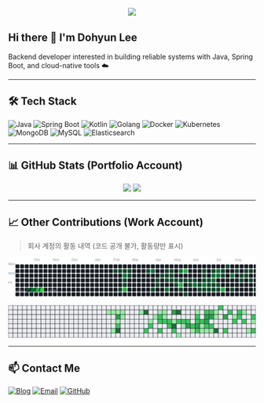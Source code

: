 <p align="center">
  <img src="https://readme-typing-svg.herokuapp.com?font=Fira+Code&duration=2000&pause=1000&color=00D9FF&center=true&vCenter=true&width=435&lines=Backend+Engineer;Spring+Boot+%7C+Kubernetes+%7C+Docker;Slow+but+Steady+%F0%9F%90%A2;Learning+MSA+Architecture" />
</p>

## Hi there 👋 I'm Dohyun Lee

Backend developer interested in building reliable systems with Java, Spring Boot, and cloud-native tools ☁️

---

## 🛠️ Tech Stack

![Java](https://img.shields.io/badge/Java-007396?style=flat&logo=java&logoColor=white)
![Spring Boot](https://img.shields.io/badge/Spring_Boot-6DB33F?style=flat&logo=spring-boot&logoColor=white)
![Kotlin](https://img.shields.io/badge/Kotlin-7F52FF?style=flat&logo=kotlin&logoColor=white)
![Golang](https://img.shields.io/badge/Go-00ADD8?style=flat&logo=go&logoColor=white)
![Docker](https://img.shields.io/badge/Docker-2496ED?style=flat&logo=docker&logoColor=white)
![Kubernetes](https://img.shields.io/badge/Kubernetes-326CE5?style=flat&logo=kubernetes&logoColor=white)
![MongoDB](https://img.shields.io/badge/MongoDB-47A248?style=flat&logo=mongodb&logoColor=white)
![MySQL](https://img.shields.io/badge/MySQL-4479A1?style=flat&logo=mysql&logoColor=white)
![Elasticsearch](https://img.shields.io/badge/Elasticsearch-005571?style=flat&logo=elasticsearch&logoColor=white)

---

## 📊 GitHub Stats (Portfolio Account)

<p align="center">
  <img src="https://github-readme-stats.vercel.app/api?username=yellowbim&show_icons=true&theme=tokyonight" height="150" />
  <img src="https://github-readme-stats.vercel.app/api/top-langs/?username=yellowbim&layout=compact&theme=tokyonight&hide=Jupyter%20Notebook,C,C%2B%2B" height="150" />
</p>

---

## 📈 Other Contributions (Work Account)

> 회사 계정의 활동 내역 (코드 공개 불가, 활동량만 표시)

<p align="center">
  <img src="./contributions.svg" />
</p>

<p align="center">
  <img src="./contributions-dark.svg" />
</p>

---

## 📫 Contact Me

[![Blog](https://img.shields.io/badge/Blog-FF5722?style=flat&logo=gitbook&logoColor=white)](https://tistory.slowtuttle.co.kr)
[![Email](https://img.shields.io/badge/Email-DB4437?style=flat&logo=gmail&logoColor=white)](mailto:leejj9612@naver.com)
[![GitHub](https://img.shields.io/badge/GitHub-181717?style=flat&logo=github&logoColor=white)](https://github.com/yellowbim)
